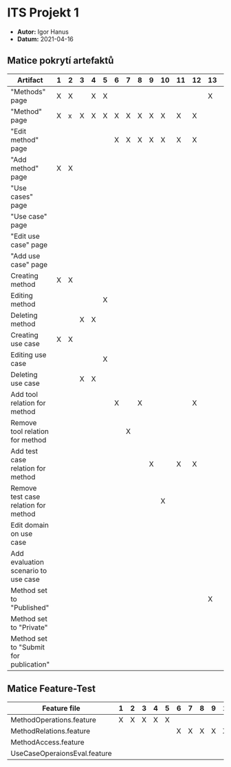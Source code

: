# ITS Projekt 1

- **Autor:** Igor Hanus
- **Datum:** 2021-04-16

## Matice pokrytí artefaktů


| Artifact                               | 1 | 2 | 3 | 4 | 5 | 6 | 7 | 8 | 9 | 10 | 11 | 12 | 13 | 14 | 15 | 16 | 17 | 18 | 19 | 20 | 21 | 22 | 23 | 24 |
|----------------------------------------|---|---|---|---|---|---|---|---|---|----|----|----|----|----|----|----|----|----|----|----|----|----|----|----|
| "Methods" page                         | X | X |   | X | X |   |   |   |   |    |    |    | X  | X  | X  | X  | X  | X  |    |    |    |    |    |	|
| "Method" page                          | X | x | X | X | X | X | X | X | X | X  | X  | X  |    |    |    |    |    |    |    |    |    |    |    |	|
| "Edit method" page                     |   |   |   |   |   | X | X | X | X | X  | X  | X  |    |    |    |    |    |    |    |    |    |    |    |	|
| "Add method" page                      | X | X |   |   |   |   |   |   |   |    |    |    |    |    |    |    |    |    |    |    |    |    |    |	|
| "Use cases" page                       |   |   |   |   |   |   |   |   |   |    |    |    |    |    |    |    |    |    | X  | X  |    |    | X  |	|
| "Use case" page                        |   |   |   |   |   |   |   |   |   |    |    |    |    |    |    |    |    |    |    |    |    | X  | X  | X  |
| "Edit use case" page                   |   |   |   |   |   |   |   |   |   |    |    |    |    |    |    |    |    |    |    |    | X  |    |    | X  |
| "Add use case" page                    |   |   |   |   |   |   |   |   |   |    |    |    |    |    |    |    |    |    | X  | X  |    |    |    |	|
| Creating method                        | X | X |   |   |   |   |   |   |   |    |    |    |    |    |    |    |    |    |    |    |    |    |    |	|
| Editing method                         |   |   |   |   | X |   |   |   |   |    |    |    |    |    |    |    |    |    |    |    |    |    |    |	|
| Deleting method                        |   |   | X | X |   |   |   |   |   |    |    |    |    |    |    |    |    |    |    |    |    |    |    |	|
| Creating use case                      | X | X |   |   |   |   |   |   |   |    |    |    |    |    |    |    |    |    | X  | X  |    |    |    |	|
| Editing use case                       |   |   |   |   | X |   |   |   |   |    |    |    |    |    |    |    |    |    |    |    | X  |    |    |	|
| Deleting use case                      |   |   | X | X |   |   |   |   |   |    |    |    |    |    |    |    |    |    |    |    |    | X  | X  |	|
| Add tool relation for method           |   |   |   |   |   | X |   | X |   |    |    | X  |    |    |    |    |    |    |    |    |    |    |    |	|
| Remove tool relation for method        |   |   |   |   |   |   | X |   |   |    |    |    |    |    |    |    |    |    |    |    |    |    |    |	|
| Add test case relation for method      |   |   |   |   |   |   |   |   | X |    | X  | X  |    |    |    |    |    |    |    |    |    |    |    |	|
| Remove test case relation for method   |   |   |   |   |   |   |   |   |   | X  |    |    |    |    |    |    |    |    |    |    |    |    |    |	|
| Edit domain on use case                |   |   |   |   |   |   |   |   |   |    |    |    |    |    |    |    |    |    |    |    | X  |    |    |	|
| Add evaluation scenario to use case    |   |   |   |   |   |   |   |   |   |    |    |    |    |    |    |    |    |    |    |    |    |    |    | X  |
| Method set to "Published"              |   |   |   |   |   |   |   |   |   |    |    |    | X  |    |    | X  |    |    |    |    |    |    |    |	|
| Method set to "Private"                |   |   |   |   |   |   |   |   |   |    |    |    |    | X  |    |	| X  | 	  |	   |    |    |    |    |	|
| Method set to "Submit for publication" |   |   |   |   |   |   |   |   |   |    |    |    |    |    | X  |	|    | X  |	   |    |    |    |    |	|


## Matice Feature-Test

| Feature file             			| 1 | 2 | 3 | 4 | 5 | 6 | 7 | 8 | 9 | 10 | 11 | 12 | 13 | 14 | 15 | 16 | 17 | 18 | 19 | 20 | 21 | 22 | 23 | 24 |
|-----------------------------------|---|---|---|---|---|---|---|---|---|----|----|----|----|----|----|----|----|----|----|----|----|----|----|----|
| MethodOperations.feature 			| X | X | X | X | X |   |   |   |   |    |    |    |    |    |    |    |    |    |    |    |    |    |    |    |
| MethodRelations.feature 			|   |   |   |   |   | X | X | X | X | X  | X  | X  |    |    |    |    |    |    |    |    |    |    |    |    |
| MethodAccess.feature     			|   |   |   |   |   |   |   |   |   |    |    |    | X  | X  | X  | X  | X  | X  |    |    |    |    |    |    |
| UseCaseOperaionsEval.feature      |   |   |   |   |   |   |   |   |   |    |    |    |    |    |    |    |    |    | X  | X  | X  | X  | X  | X  |
